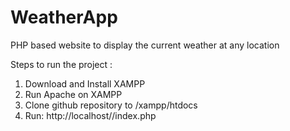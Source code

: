 # WeatherApp
PHP based website to display the current weather at any location

Steps to run the project :

1. Download and Install XAMPP 
2. Run Apache on XAMPP
3. Clone github repository to <installation path>/xampp/htdocs
4. Run: http://localhost/<foldername>/index.php
